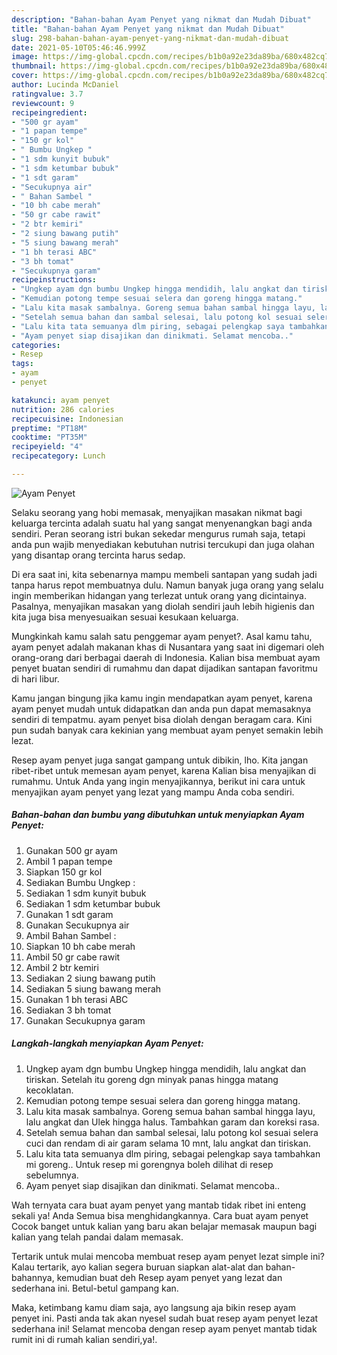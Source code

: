 ```yaml
---
description: "Bahan-bahan Ayam Penyet yang nikmat dan Mudah Dibuat"
title: "Bahan-bahan Ayam Penyet yang nikmat dan Mudah Dibuat"
slug: 298-bahan-bahan-ayam-penyet-yang-nikmat-dan-mudah-dibuat
date: 2021-05-10T05:46:46.999Z
image: https://img-global.cpcdn.com/recipes/b1b0a92e23da89ba/680x482cq70/ayam-penyet-foto-resep-utama.jpg
thumbnail: https://img-global.cpcdn.com/recipes/b1b0a92e23da89ba/680x482cq70/ayam-penyet-foto-resep-utama.jpg
cover: https://img-global.cpcdn.com/recipes/b1b0a92e23da89ba/680x482cq70/ayam-penyet-foto-resep-utama.jpg
author: Lucinda McDaniel
ratingvalue: 3.7
reviewcount: 9
recipeingredient:
- "500 gr ayam"
- "1 papan tempe"
- "150 gr kol"
- " Bumbu Ungkep "
- "1 sdm kunyit bubuk"
- "1 sdm ketumbar bubuk"
- "1 sdt garam"
- "Secukupnya air"
- " Bahan Sambel "
- "10 bh cabe merah"
- "50 gr cabe rawit"
- "2 btr kemiri"
- "2 siung bawang putih"
- "5 siung bawang merah"
- "1 bh terasi ABC"
- "3 bh tomat"
- "Secukupnya garam"
recipeinstructions:
- "Ungkep ayam dgn bumbu Ungkep hingga mendidih, lalu angkat dan tiriskan. Setelah itu goreng dgn minyak panas hingga matang kecoklatan."
- "Kemudian potong tempe sesuai selera dan goreng hingga matang."
- "Lalu kita masak sambalnya. Goreng semua bahan sambal hingga layu, lalu angkat dan Ulek hingga halus. Tambahkan garam dan koreksi rasa."
- "Setelah semua bahan dan sambal selesai, lalu potong kol sesuai selera cuci dan rendam di air garam selama 10 mnt, lalu angkat dan tiriskan."
- "Lalu kita tata semuanya dlm piring, sebagai pelengkap saya tambahkan mi goreng.. Untuk resep mi gorengnya boleh dilihat di resep sebelumnya."
- "Ayam penyet siap disajikan dan dinikmati. Selamat mencoba.."
categories:
- Resep
tags:
- ayam
- penyet

katakunci: ayam penyet 
nutrition: 286 calories
recipecuisine: Indonesian
preptime: "PT18M"
cooktime: "PT35M"
recipeyield: "4"
recipecategory: Lunch

---
```



![Ayam Penyet](https://img-global.cpcdn.com/recipes/b1b0a92e23da89ba/680x482cq70/ayam-penyet-foto-resep-utama.jpg)

Selaku seorang yang hobi memasak, menyajikan masakan nikmat bagi keluarga tercinta adalah suatu hal yang sangat menyenangkan bagi anda sendiri. Peran seorang istri bukan sekedar mengurus rumah saja, tetapi anda pun wajib menyediakan kebutuhan nutrisi tercukupi dan juga olahan yang disantap orang tercinta harus sedap.

Di era  saat ini, kita sebenarnya mampu membeli santapan yang sudah jadi tanpa harus repot membuatnya dulu. Namun banyak juga orang yang selalu ingin memberikan hidangan yang terlezat untuk orang yang dicintainya. Pasalnya, menyajikan masakan yang diolah sendiri jauh lebih higienis dan kita juga bisa menyesuaikan sesuai kesukaan keluarga. 



Mungkinkah kamu salah satu penggemar ayam penyet?. Asal kamu tahu, ayam penyet adalah makanan khas di Nusantara yang saat ini digemari oleh orang-orang dari berbagai daerah di Indonesia. Kalian bisa membuat ayam penyet buatan sendiri di rumahmu dan dapat dijadikan santapan favoritmu di hari libur.

Kamu jangan bingung jika kamu ingin mendapatkan ayam penyet, karena ayam penyet mudah untuk didapatkan dan anda pun dapat memasaknya sendiri di tempatmu. ayam penyet bisa diolah dengan beragam cara. Kini pun sudah banyak cara kekinian yang membuat ayam penyet semakin lebih lezat.

Resep ayam penyet juga sangat gampang untuk dibikin, lho. Kita jangan ribet-ribet untuk memesan ayam penyet, karena Kalian bisa menyajikan di rumahmu. Untuk Anda yang ingin menyajikannya, berikut ini cara untuk menyajikan ayam penyet yang lezat yang mampu Anda coba sendiri.

<!--inarticleads1-->

##### Bahan-bahan dan bumbu yang dibutuhkan untuk menyiapkan Ayam Penyet:

1. Gunakan 500 gr ayam
1. Ambil 1 papan tempe
1. Siapkan 150 gr kol
1. Sediakan  Bumbu Ungkep :
1. Sediakan 1 sdm kunyit bubuk
1. Sediakan 1 sdm ketumbar bubuk
1. Gunakan 1 sdt garam
1. Gunakan Secukupnya air
1. Ambil  Bahan Sambel :
1. Siapkan 10 bh cabe merah
1. Ambil 50 gr cabe rawit
1. Ambil 2 btr kemiri
1. Sediakan 2 siung bawang putih
1. Sediakan 5 siung bawang merah
1. Gunakan 1 bh terasi ABC
1. Sediakan 3 bh tomat
1. Gunakan Secukupnya garam




<!--inarticleads2-->

##### Langkah-langkah menyiapkan Ayam Penyet:

1. Ungkep ayam dgn bumbu Ungkep hingga mendidih, lalu angkat dan tiriskan. Setelah itu goreng dgn minyak panas hingga matang kecoklatan.
1. Kemudian potong tempe sesuai selera dan goreng hingga matang.
1. Lalu kita masak sambalnya. Goreng semua bahan sambal hingga layu, lalu angkat dan Ulek hingga halus. Tambahkan garam dan koreksi rasa.
1. Setelah semua bahan dan sambal selesai, lalu potong kol sesuai selera cuci dan rendam di air garam selama 10 mnt, lalu angkat dan tiriskan.
1. Lalu kita tata semuanya dlm piring, sebagai pelengkap saya tambahkan mi goreng.. Untuk resep mi gorengnya boleh dilihat di resep sebelumnya.
1. Ayam penyet siap disajikan dan dinikmati. Selamat mencoba..




Wah ternyata cara buat ayam penyet yang mantab tidak ribet ini enteng sekali ya! Anda Semua bisa menghidangkannya. Cara buat ayam penyet Cocok banget untuk kalian yang baru akan belajar memasak maupun bagi kalian yang telah pandai dalam memasak.

Tertarik untuk mulai mencoba membuat resep ayam penyet lezat simple ini? Kalau tertarik, ayo kalian segera buruan siapkan alat-alat dan bahan-bahannya, kemudian buat deh Resep ayam penyet yang lezat dan sederhana ini. Betul-betul gampang kan. 

Maka, ketimbang kamu diam saja, ayo langsung aja bikin resep ayam penyet ini. Pasti anda tak akan nyesel sudah buat resep ayam penyet lezat sederhana ini! Selamat mencoba dengan resep ayam penyet mantab tidak rumit ini di rumah kalian sendiri,ya!.

